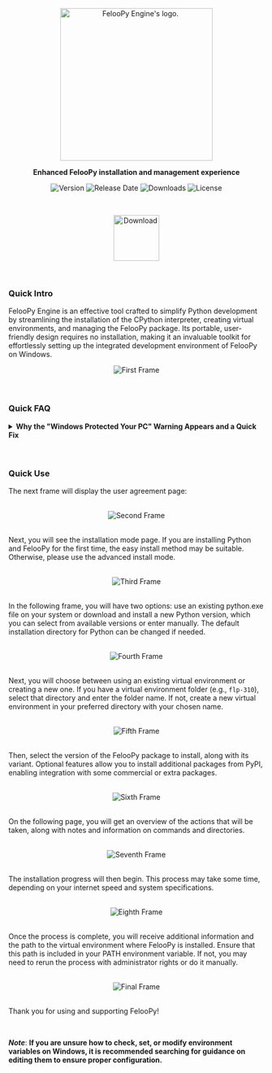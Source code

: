 <div align="center">
  <p>
    <a href="https://feloopy.github.io" target="_blank">
      <picture>
        <source media="(prefers-color-scheme: light)" srcset="https://github.com/feloopy/engine/raw/main/repo/assets/feloopy-engine-logo-light.png">
        <source media="(prefers-color-scheme: dark)"  srcset="https://github.com/feloopy/engine/raw/main/repo/assets/feloopy-engine-logo-dark.png">
        <img alt="FelooPy Engine's logo." src="https://github.com/feloopy/engine/raw/main/repo/assets/feloopy-engine-logo-light.png" width="300" height="auto">
      </picture>
    </a>
  </p>
</div>

<p align="center">
  <strong>Enhanced FelooPy installation and management experience</strong>
</p>

<div align="center" style="margin-bottom: 2px;">

![Version](https://img.shields.io/static/v1?label=version&message=v0.0.3&color=orange&labelColor=blue)
![Release Date](https://img.shields.io/github/release-date/feloopy/engine?label=release&color=orange&labelColor=blue)
![Downloads](https://img.shields.io/github/downloads/feloopy/engine/total?label=downloads&color=orange&labelColor=blue)
![License](https://img.shields.io/static/v1?label=license&message=MIT&color=orange&labelColor=blue)

</div>

</div>

<br>

<p align="center">
  <a href="https://github.com/feloopy/engine/releases/download/v0.0.3/feloopy-engine.zip">
    <img src="https://img.shields.io/badge/Download-orange?style=flat-square&logo=download&logoColor=white" alt="Download" width="90"/>
  </a>
</p>


<br>

### Quick Intro

FelooPy Engine is an effective tool crafted to simplify Python development by streamlining the installation of the CPython interpreter, creating virtual environments, and managing the FelooPy package. Its portable, user-friendly design requires no installation, making it an invaluable toolkit for effortlessly setting up the integrated development environment of FelooPy on Windows.

<div style="text-align: center;">
  <img src="./repo/assets/first-frame.png" alt="First Frame" />
</div>

<br>


<br>


### Quick FAQ

<details>

<summary> <b> Why the "Windows Protected Your PC" Warning Appears and a Quick Fix </b> </summary>

<br>

Since FelooPy Engine is currently built using PyInstaller, which packages Python files into an executable, Windows Defender or SmartScreen may show a "Windows Protected Your PC" warning. This occurs because Windows 10 and above now treats unsigned or unfamiliar applications—especially new ones—as potential risks, even if the app is safe to run. You might refer to [Pyinstaller's official repository](https://github.com/pyinstaller/pyinstaller/issues) for more information.

To bypass the "false-positive" warning, click "More info" and then select "Run anyway," as shown in the images below:

<div style="text-align: center;">
  <img src="./repo/assets/smart-screen.png" alt="Windows SmartScreen Warning" />
</div>

<div style="text-align: center;">
  <img src="./repo/assets/run-anyway.png" alt="Run Anyway Option" />
</div>

</details>

<br>
<br>

### Quick Use

The next frame will display the user agreement page:

<br>

<div style="text-align: center;"> <img src="./repo/assets/second-frame.png" alt="Second Frame" /> </div>


<br>

Next, you will see the installation mode page. If you are installing Python and FelooPy for the first time, the easy install method may be suitable. Otherwise, please use the advanced install mode.

<br>

<div style="text-align: center;"> <img src="./repo/assets/third-frame.png" alt="Third Frame" /> </div>


<br>

In the following frame, you will have two options: use an existing python.exe file on your system or download and install a new Python version, which you can select from available versions or enter manually. The default installation directory for Python can be changed if needed.

<br>

<div style="text-align: center;"> <img src="./repo/assets/fourth-frame.png" alt="Fourth Frame" /> </div>

<br>

Next, you will choose between using an existing virtual environment or creating a new one. If you have a virtual environment folder (e.g., `flp-310`), select that directory and enter the folder name. If not, create a new virtual environment in your preferred directory with your chosen name.

<br>

<div style="text-align: center;"> <img src="./repo/assets/fifth-frame.png" alt="Fifth Frame" /> </div>

<br>

Then, select the version of the FelooPy package to install, along with its variant. Optional features allow you to install additional packages from PyPI, enabling integration with some commercial or extra packages.

<br>

<div style="text-align: center;"> <img src="./repo/assets/sixth-frame.png" alt="Sixth Frame" /> </div>

<br>

On the following page, you will get an overview of the actions that will be taken, along with notes and information on commands and directories.

<br>

<div style="text-align: center;"> <img src="./repo/assets/seventh-frame.png" alt="Seventh Frame" /> </div>

<br>

The installation progress will then begin. This process may take some time, depending on your internet speed and system specifications.

<br>

<div style="text-align: center;"> <img src="./repo/assets/eighth-frame.png" alt="Eighth Frame" /> </div>

<br>

Once the process is complete, you will receive additional information and the path to the virtual environment where FelooPy is installed. Ensure that this path is included in your PATH environment variable. If not, you may need to rerun the process with administrator rights or do it manually.

<br>

<div style="text-align: center;"> <img src="./repo/assets/final-frame.png" alt="Final Frame" /> </div>


<br>

Thank you for using and supporting FelooPy!

<br>

**_Note_**: **If you are unsure how to check, set, or modify environment variables on Windows, it is recommended searching for guidance on editing them to ensure proper configuration.**